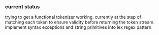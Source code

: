 ### current status
trying to get a functional tokenizer working. currently at the step of matching each token to ensure validity before
returning the token stream. implement syntax exceptions and string primitives into lex regex pattern.